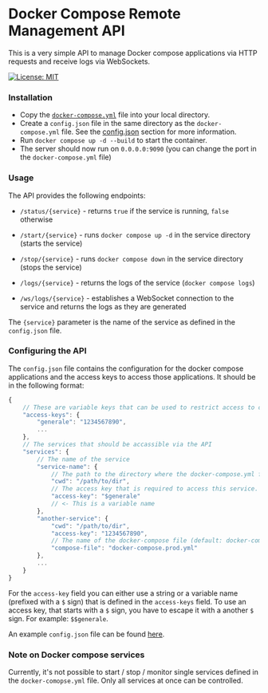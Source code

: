 # Docker Compose Remote Management API

This is a very simple API to manage Docker compose applications via HTTP requests and receive logs via WebSockets.

[![License: MIT](https://img.shields.io/badge/License-MIT-yellow.svg)](https://opensource.org/licenses/MIT)

### Installation

- Copy the [`docker-compose.yml`](./docker-compose.yml) file into your local directory.
- Create a `config.json` file in the same directory as the `docker-compose.yml` file. See the [config.json](#configuring-the-api) section for more information.
- Run `docker compose up -d --build` to start the container.
- The server should now run on `0.0.0.0:9090` (you can change the port in the `docker-compose.yml` file)

### Usage
The API provides the following endpoints:

- `/status/{service}` -
returns `true` if the service is running, `false` otherwise 
- `/start/{service}` - runs `docker compose up -d` in the service directory (starts the service)
- `/stop/{service}` - runs `docker compose down` in the service directory (stops the service)
- `/logs/{service}` - returns the logs of the service (`docker compose logs`)

- `/ws/logs/{service}` - establishes a WebSocket connection to the service and returns the logs as they are generated

The `{service}` parameter is the name of the service as defined in the `config.json` file.

### Configuring the API

The `config.json` file contains the configuration for the docker compose applications and the access keys to access
those applications.
It should be in the following format:

```js
{
    // These are variable keys that can be used to restrict access to certain services
    "access-keys": {
        "generale": "1234567890",
        ...
    },
    // The services that should be accassible via the API
    "services": {
        // The name of the service
        "service-name": {
            // The path to the directory where the docker-compose.yml file is located
            "cwd": "/path/to/dir",
            // The access key that is required to access this service. If not specified, no access key is required
            "access-key": "$generale"
            // <- This is a variable name
        },
        "another-service": {
            "cwd": "/path/to/dir",
            "access-key": "1234567890",
            // The name of the docker-compose file (default: docker-compose.yml)
            "compose-file": "docker-compose.prod.yml"
        },
        ...
    }
}
```

For the `access-key` field you can either use a string or a variable name (prefixed with a `$` sign) that is defined in
the `access-keys` field. To use an access key, that starts with a `$` sign, you have to escape it with a another `$`
sign. For example: `$$generale`.

An example `config.json` file can be found [here](./config.example.json).

### Note on Docker compose services
Currently, it's not possible to start / stop / monitor single services defined in the `docker-comopse.yml` file. Only all services at once can be controlled.
